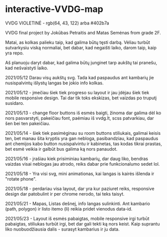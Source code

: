 # interactive-VVDG-map

VVDG VIOLETINĖ - rgb(64, 43, 122) arba #402b7a

VVDG final project by Jokūbas Petraitis and Matas Semėnas from grade 2F.

Matai, as kolkas palieku taip, kad galima būtų tęsti darbą. Vėliau turbūt sutvarkysiu viską normaliai, bet dabar, kad negaišti laiko, darom taip, kaip yra repo.

Aš planuoju daryt dabar, kad galima būtų junginet tarp aukštų tai pranešu, kad nešvaistyti laiko.

2021/05/12 Darau visų aukštų svg. Tada kad paspaudus ant kambarių jie nusispalvintų išlystų langas be jokio info kolkas.

2021/05/12 - įmečiau šiek tiek progreso su layout ir jau įdėjau šiek tiek mobile responsive design. Tai dar tik toks ekskizas, bet vaizdas po truputį susidaro.

2021/05/13 - change floor buttons iš esmės baigti, žinoma dar galima dėl ko nors pasvarstyti, pakeičiau font, paėmiau iš vvdg.lt, scss patvarkiau, dar šen bei ten pakeičiau.

2021/05/14 - šiek tiek pasimėginau su room buttons stiliukais, galimai keisis ten, bet manau šita kryptis yra gan nebloga, pasibandziau, kad paspaudus ant chemijos kabo button nusispalvintu ir kabinetas, tas kodas tikrai prastas, bet esmė veikia ir galbūt bus galima ką nors panaudot.

2021/05/16 - įrašiau kiek prisiminiau kambarių, dar daug liko, bendras vaizdas visai neblogas jau atrodo, reiks dabar prie funkcionalumo sedet lol.

2021/05/18 - Yra visi svg, mini animationas, kai langas is kairės išlenda ir "rotate phone".

2021/05/18 - perdariau visa layout, dar yra kur paziuret reiks, responsive design dar patobulint ir per chrome nerodo, tai teks taisyt. 

2021/05/21 - Mapas, Listas dešnej, info langas sulinkinti. Ant kambario (path, polygon) ir listo itemo (li) reikia pridet vienodus data-id.

2021/05/23 - Layout iš esmės pabaigtas, mobile responsive irgi turbūt pabaigtas, stiliukas turbūt irgi, bet dar gali tekti ką nors keist. Kaip suprantu liko nuobuodžiausia dalis - surasyt kambarius ir ju data.
